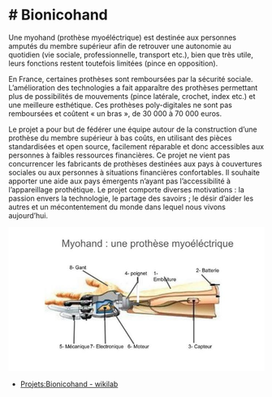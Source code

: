 # # Bionicohand
Une myohand (prothèse myoéléctrique) est destinée aux personnes amputés du membre supérieur afin de retrouver une autonomie au quotidien (vie sociale, professionnelle, transport etc.), bien que très utile, leurs fonctions restent toutefois limitées (pince en opposition).

En France, certaines prothèses sont remboursées par la sécurité sociale. L’amélioration des technologies a fait apparaître des prothèses permettant plus de possibilités de mouvements (pince latérale, crochet, index etc.) et une meilleure esthétique. Ces prothèses poly-digitales ne sont pas remboursées et coûtent « un bras », de 30 000 à 70 000 euros.

Le projet a pour but de fédérer une équipe autour de la construction d’une prothèse du membre supérieur à bas coûts, en utilisant des pièces standardisées et open source, facilement réparable et donc accessibles aux personnes à faibles ressources financières. Ce projet ne vient pas concurrencer les fabricants de prothèses destinées aux pays à couvertures sociales ou aux personnes à situations financières confortables. Il souhaite apporter une aide aux pays émergents n’ayant pas l’accessibilité à l’appareillage prothétique. Le projet comporte diverses motivations : la passion envers la technologie, le partage des savoirs ; le désir d’aider les autres et un mécontentement du monde dans lequel nous vivons aujourd’hui.

[![description des différents élément de la prothèse](media/description_des_différents_élément_de_la_prothèse.jpg)](https://wikilab.myhumankit.org/index.php?title=File:Myohand_description.jpg "description des différents élément de la prothèse")
- [Projets:Bionicohand - wikilab](https://wikilab.myhumankit.org/index.php?title=Projets:Bionicohand)